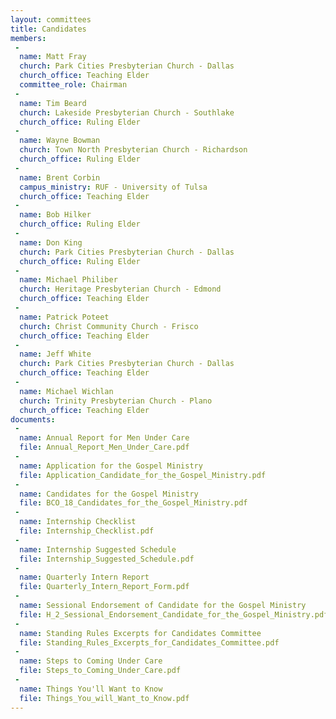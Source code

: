 ```yaml
---
layout: committees
title: Candidates
members:
 -
  name: Matt Fray
  church: Park Cities Presbyterian Church - Dallas
  church_office: Teaching Elder
  committee_role: Chairman
 -
  name: Tim Beard
  church: Lakeside Presbyterian Church - Southlake
  church_office: Ruling Elder
 -
  name: Wayne Bowman
  church: Town North Presbyterian Church - Richardson
  church_office: Ruling Elder
 -
  name: Brent Corbin
  campus_ministry: RUF - University of Tulsa
  church_office: Teaching Elder
 -
  name: Bob Hilker
  church_office: Ruling Elder
 -
  name: Don King
  church: Park Cities Presbyterian Church - Dallas
  church_office: Ruling Elder
 -
  name: Michael Philiber
  church: Heritage Presbyterian Church - Edmond
  church_office: Teaching Elder
 -
  name: Patrick Poteet
  church: Christ Community Church - Frisco
  church_office: Teaching Elder
 -
  name: Jeff White
  church: Park Cities Presbyterian Church - Dallas
  church_office: Teaching Elder
 -
  name: Michael Wichlan
  church: Trinity Presbyterian Church - Plano
  church_office: Teaching Elder
documents:
 -
  name: Annual Report for Men Under Care
  file: Annual_Report_Men_Under_Care.pdf
 -
  name: Application for the Gospel Ministry
  file: Application_Candidate_for_the_Gospel_Ministry.pdf
 -
  name: Candidates for the Gospel Ministry
  file: BCO_18_Candidates_for_the_Gospel_Ministry.pdf
 -
  name: Internship Checklist
  file: Internship_Checklist.pdf
 -
  name: Internship Suggested Schedule
  file: Internship_Suggested_Schedule.pdf
 -
  name: Quarterly Intern Report
  file: Quarterly_Intern_Report_Form.pdf
 -
  name: Sessional Endorsement of Candidate for the Gospel Ministry
  file: H_2_Sessional_Endorsement_Candidate_for_the_Gospel_Ministry.pdf
 -
  name: Standing Rules Excerpts for Candidates Committee
  file: Standing_Rules_Excerpts_for_Candidates_Committee.pdf
 -
  name: Steps to Coming Under Care
  file: Steps_to_Coming_Under_Care.pdf
 -
  name: Things You'll Want to Know
  file: Things_You_will_Want_to_Know.pdf
---
```

